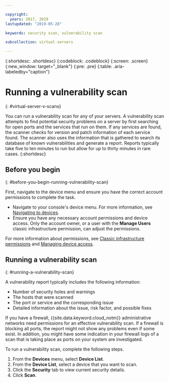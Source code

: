 ```yaml
---

copyright:
  years: 2017, 2019
lastupdated: "2019-05-28"

keywords: security scan, vulnerability scan

subcollection: virtual-servers

---
```


{:shortdesc: .shortdesc}
{:codeblock: .codeblock}
{:screen: .screen}
{:new_window: target="_blank"}
{:pre: .pre}
{:table: .aria-labeledby="caption"}

# Running a vulnerability scan
{: #virtual-server-v-scans}

You can run a vulnerability scan for any of your servers. A vulnerability scan attempts to find potential security problems on a server by first searching for open ports and the services that run on them. If any services are found, the scanner checks for version and patch information of each service found. The scanner also uses the information that is gathered to search its database of known vulnerabilities and generate a report. Reports typically take five to ten minutes to run but allow for up to thirty minutes in rare cases.
{:shortdesc}

## Before you begin
{: #before-you-begin-running-vulnerability-scan}

First, navigate to the device menu and ensure you have the correct account permissions to complete the task. 

* Navigate to your console's device menu. For more information, see [Navigating to devices](/docs/virtual-servers?topic=virtual-servers-navigating-devices).
* Ensure you have any necessary account permissions and device access. Only the account owner, or a user with the **Manage Users** classic infrastructure permission, can adjust the permissions. 

For more information about permissions, see [Classic infrastructure permissions](/docs/account?topic=account-infrapermission) and [Managing device access](/docs/virtual-servers?topic=virtual-servers-managing-device-access).

## Running a vulnerability scan
{: #running-a-vulnerability-scan}

A vulnerability report typically includes the following information:

* Number of security holes and warnings
* The hosts that were scanned
* The port or service and the corresponding issue
* Detailed information about the issue, risk factor, and possible fixes

If you have a firewall, {{site.data.keyword.cloud_notm}} administrative networks need permissions for an effective vulnerability scan. If a firewall is blocking all ports, the report might not show any problems even if some exist. In addition, you might have some indication in your firewall logs of a scan that is taking place as ports on your system are investigated.

To run a vulnerability scan, complete the following steps.

1. From the **Devices** menu, select **Device List**.
1. From the **Device List**, select a device that you want to scan.
2. Click the **Security** tab to view current security details.
3. Click **Scan**.
